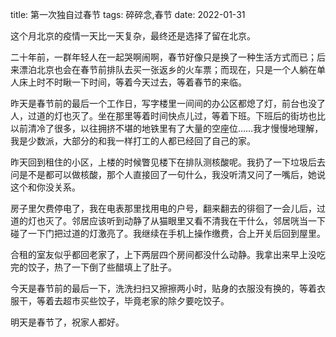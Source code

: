 title: 第一次独自过春节
tags: 碎碎念,春节
date: 2022-01-31

这个月北京的疫情一天比一天复杂，最终还是选择了留在北京。

二十年前，一群年轻人在一起哭啊闹啊，春节好像只是换了一种生活方式而已；后来漂泊北京也会在春节前排队去买一张返乡的火车票；而现在，只是一个人躺在单人床上时不时瞅一下时间，等着今天过去，等着春节的来临。

昨天是春节前的最后一个工作日，写字楼里一间间的办公区都熄了灯，前台也没了人，过道的灯也灭了。坐在那里等着时间快点儿过，等着下班。下班后的街坊也比以前清冷了很多，以往拥挤不堪的地铁里有了大量的空座位……我才慢慢地理解，我是少数派，大部分的和我一样打工的人都已经回了自己的家。

昨天回到租住的小区，上楼的时候瞥见楼下在排队测核酸呢。我扔了一下垃圾后去问是不是都可以做核酸，那个人直接回了一句什么，我没听清又问了一嘴后，她说这个和你没关系。

房子里欠费停电了，我在电表那里找用电的户号，翻来翻去的徘徊了一会儿后，过道的灯也灭了。邻居应该听到动静了从猫眼里又看不清我在干什么，邻居咣当一下碰了一下门把过道的灯激亮了。我继续在手机上操作缴费，合上开关后回到屋里。

合租的室友似乎都回老家了，上下两层四个房间都没什么动静。我拿出来早上没吃完的饺子，热了一下倒了些醋填上了肚子。

今天是春节前的最后一下，洗洗扫扫又擦擦两小时，贴身的衣服没有换的，等着衣服干，等着去超市买些饺子，毕竟老家的除夕要吃饺子。

明天是春节了，祝家人都好。

